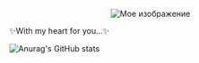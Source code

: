 <p align="center">
  <img src="soul.gif" alt="Мое изображение">
</p>
✨With my heart for you...✨

![Anurag's GitHub stats](https://github-readme-stats.vercel.app/api?username=VladislavVorobei&theme=cobalt&show_icons=true)

<!--
**BloodCharry/BloodCharry** is a ✨ _special_ ✨ repository because its `README.md` (this file) appears on your GitHub profile.

Here are some ideas to get you started:

- 🔭 I’m currently working on ...
- 🌱 I’m currently learning ...
- 👯 I’m looking to collaborate on ...
- 🤔 I’m looking for help with ...
- 💬 Ask me about ...
- 📫 How to reach me: ...
- 😄 Pronouns: ...
- ⚡ Fun fact: ...
-->
